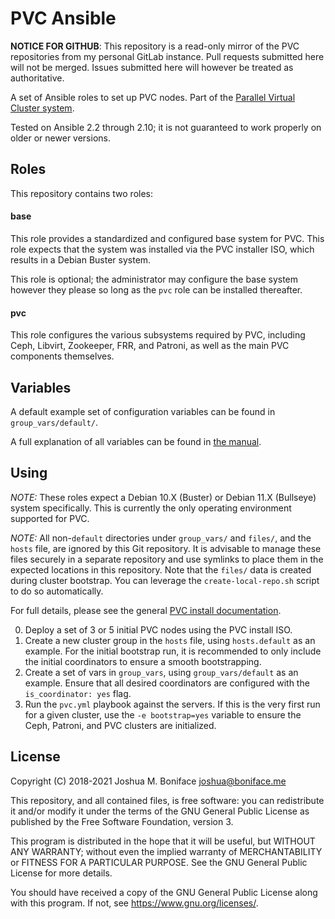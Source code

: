 # PVC Ansible

**NOTICE FOR GITHUB**: This repository is a read-only mirror of the PVC repositories from my personal GitLab instance. Pull requests submitted here will not be merged. Issues submitted here will however be treated as authoritative.

A set of Ansible roles to set up PVC nodes. Part of the [Parallel Virtual Cluster system](https://github.com/parallelvirtualcluster/pvc).

Tested on Ansible 2.2 through 2.10; it is not guaranteed to work properly on older or newer versions.

## Roles

This repository contains two roles:

#### base

This role provides a standardized and configured base system for PVC. This role expects that
the system was installed via the PVC installer ISO, which results in a Debian Buster system.

This role is optional; the administrator may configure the base system however they please so
long as the `pvc` role can be installed thereafter.

#### pvc

This role configures the various subsystems required by PVC, including Ceph, Libvirt, Zookeeper,
FRR, and Patroni, as well as the main PVC components themselves.

## Variables

A default example set of configuration variables can be found in `group_vars/default/`.

A full explanation of all variables can be found in [the manual](https://parallelvirtualcluster.readthedocs.io/en/latest/manuals/ansible/).

## Using

*NOTE:* These roles expect a Debian 10.X (Buster) or Debian 11.X (Bullseye) system specifically.
        This is currently the only operating environment supported for PVC.

*NOTE:* All non-`default` directories under `group_vars/` and `files/`, and the `hosts` file,
        are ignored by this Git repository. It is advisable to manage these files securely
        in a separate repository and use symlinks to place them in the expected locations in
        this repository. Note that the `files/` data is created during cluster bootstrap.
        You can leverage the `create-local-repo.sh` script to do so automatically.

For full details, please see the general [PVC install documentation](https://parallelvirtualcluster.readthedocs.io/en/latest/installing/).

0. Deploy a set of 3 or 5 initial PVC nodes using the PVC install ISO.
0. Create a new cluster group in the `hosts` file, using `hosts.default` as an example. For
   the initial bootstrap run, it is recommended to only include the initial coordinators
   to ensure a smooth bootstrapping.
0. Create a set of vars in `group_vars`, using `group_vars/default` as an example. Ensure
   that all desired coordinators are configured with the `is_coordinator: yes` flag.
0. Run the `pvc.yml` playbook against the servers. If this is the very first run for a given
   cluster, use the `-e bootstrap=yes` variable to ensure the Ceph, Patroni, and PVC clusters
   are initialized.

## License

Copyright (C) 2018-2021  Joshua M. Boniface <joshua@boniface.me>

This repository, and all contained files, is free software: you can
redistribute it and/or modify it under the terms of the GNU General
Public License as published by the Free Software Foundation, version 3.

This program is distributed in the hope that it will be useful,
but WITHOUT ANY WARRANTY; without even the implied warranty of
MERCHANTABILITY or FITNESS FOR A PARTICULAR PURPOSE.  See the
GNU General Public License for more details.

You should have received a copy of the GNU General Public License
along with this program.  If not, see <https://www.gnu.org/licenses/>.
